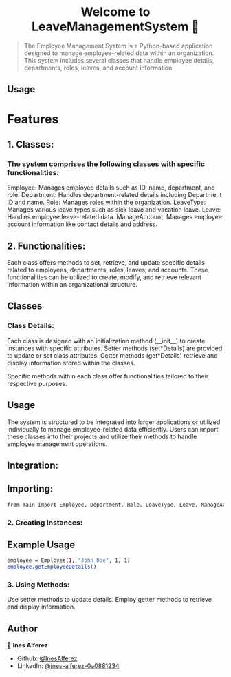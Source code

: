 <h1 align="center">Welcome to LeaveManagementSystem 👋</h1>
<p>
</p>

> The Employee Management System is a Python-based application designed to manage employee-related data within an organization. This system includes several classes that handle employee details, departments, roles, leaves, and account information. 

## Usage


<h1>Features</h1>
<h2>1. Classes:</h2>
<h3>The system comprises the following classes with specific functionalities:</h3>

Employee: Manages employee details such as ID, name, department, and role.
Department: Handles department-related details including Department ID and name.
Role: Manages roles within the organization.
LeaveType: Manages various leave types such as sick leave and vacation leave.
Leave: Handles employee leave-related data.
ManageAccount: Manages employee account information like contact details and address.

<h2>2. Functionalities:</h2>

Each class offers methods to set, retrieve, and update specific details related to employees, departments, roles, leaves, and accounts. These functionalities can be utilized to create, modify, and retrieve relevant information within an organizational structure.

<h2>Classes</h2>

<h3>Class Details:</h3>
Each class is designed with an initialization method (__init__) to create instances with specific attributes.
Setter methods (set*Details) are provided to update or set class attributes.
Getter methods (get*Details) retrieve and display information stored within the classes.

Specific methods within each class offer functionalities tailored to their respective purposes.
<h2>Usage</h2>

The system is structured to be integrated into larger applications or utilized individually to manage employee-related data efficiently. Users can import these classes into their projects and utilize their methods to handle employee management operations.

<h2>Integration:</h2>

## Importing:
```sh
from main import Employee, Department, Role, LeaveType, Leave, ManageAccount
```

<h3>2. Creating Instances:</h3> 

## Example Usage
```sh
employee = Employee(1, "John Doe", 1, 1)
employee.getEmployeeDetails()
```

<h3>3. Using Methods:</h3>
Use setter methods to update details.
Employ getter methods to retrieve and display information.

## Author

👤 **Ines Alferez**

* Github: [@InesAlferez](https://github.com/InesAlferez)
* LinkedIn: [@ines-alferez-0a0881234](https://linkedin.com/in/ines-alferez-0a0881234)
